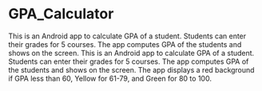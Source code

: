 # GPA_Calculator
This is an Android app to calculate GPA of a student. Students can enter their grades for 5 courses. The app computes GPA of the students and shows on the screen.
This is an Android app to calculate GPA of a student. Students can enter their grades for 5 courses. 
The app computes GPA of the students and shows on the screen.
The app displays a red background if GPA less than 60, Yellow for 61-79, and Green for 80 to 100.
